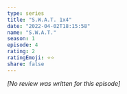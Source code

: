 ```yaml
---
type: series
title: "S.W.A.T. 1x4"
date: "2022-04-02T18:15:58"
name: "S.W.A.T."
season: 1
episode: 4
rating: 2
ratingEmoji: ⭐️⭐️
share: false
---
```


_[No review was written for this episode]_
